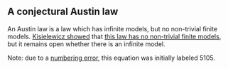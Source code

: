 ## A conjectural Austin law

An Austin law is a law which has infinite models, but no non-trivial finite models. [Kisielewicz showed](https://teorth.github.io/equational_theories/blueprint/sect0001.html#Kisielewicz2) that [this law has no non-trivial finite models](https://teorth.github.io/equational_theories/blueprint/infinite-model-chapter.html#5093-nontrivial), but it remains open whether there is an infinite model.

Note: due to a [numbering error](https://leanprover.zulipchat.com/#narrow/channel/458659-Equational/topic/Equation.205105.20-.3E.20Equation.202/near/478252043), this equation was initially labeled 5105.
